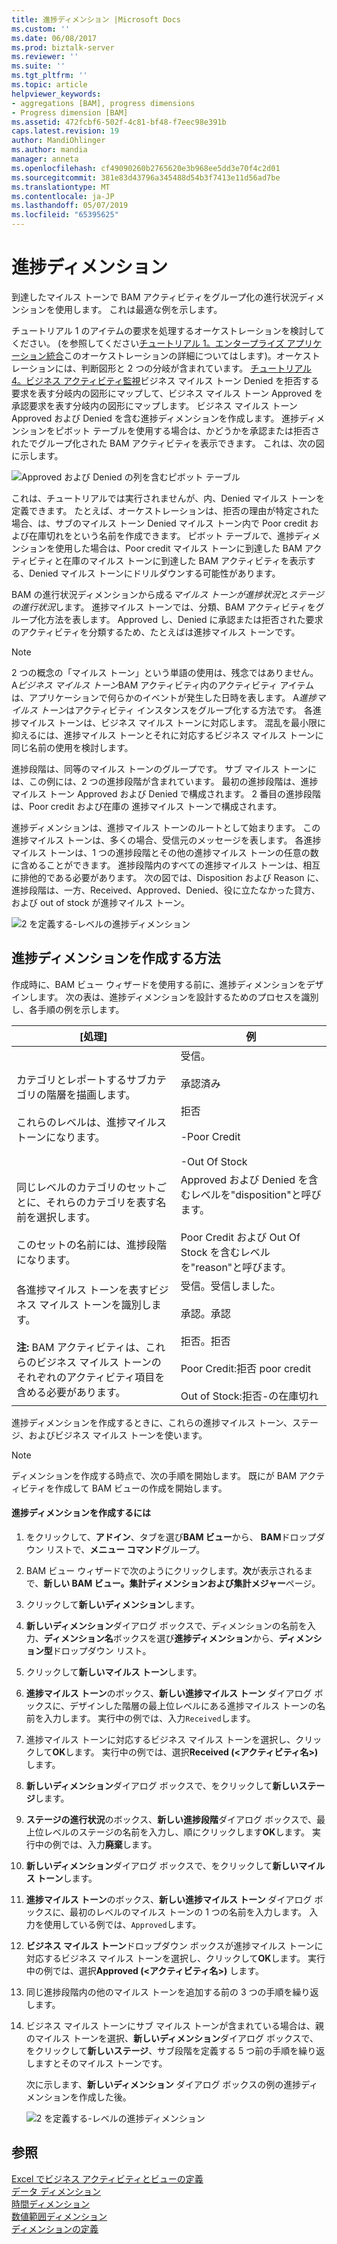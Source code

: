 ```yaml
---
title: 進捗ディメンション |Microsoft Docs
ms.custom: ''
ms.date: 06/08/2017
ms.prod: biztalk-server
ms.reviewer: ''
ms.suite: ''
ms.tgt_pltfrm: ''
ms.topic: article
helpviewer_keywords:
- aggregations [BAM], progress dimensions
- Progress dimension [BAM]
ms.assetid: 472fcbf6-502f-4c81-bf48-f7eec98e391b
caps.latest.revision: 19
author: MandiOhlinger
ms.author: mandia
manager: anneta
ms.openlocfilehash: cf49090260b2765620e3b968ee5dd3e70f4c2d01
ms.sourcegitcommit: 381e83d43796a345488d54b3f7413e11d56ad7be
ms.translationtype: MT
ms.contentlocale: ja-JP
ms.lasthandoff: 05/07/2019
ms.locfileid: "65395625"
---
```

# <a name="progress-dimension"></a>進捗ディメンション
到達したマイルス トーンで BAM アクティビティをグループ化の進行状況ディメンションを使用します。 これは最適な例を示します。  
  
 チュートリアル 1 のアイテムの要求を処理するオーケストレーションを検討してください。 (を参照してください[チュートリアル 1。エンタープライズ アプリケーション統合](../core/tutorial-1-enterprise-application-integration.md)このオーケストレーションの詳細についてはします)。オーケストレーションには、判断図形と 2 つの分岐が含まれています。 [チュートリアル 4。ビジネス アクティビティ監視](http://msdn.microsoft.com/library/81d5e768-f8a6-4eb0-8e6c-64db47455476)ビジネス マイルス トーン Denied を拒否する要求を表す分岐内の図形にマップして、ビジネス マイルス トーン Approved を承認要求を表す分岐内の図形にマップします。 ビジネス マイルス トーン Approved および Denied を含む進捗ディメンションを作成します。 進捗ディメンションをピボット テーブルを使用する場合は、かどうかを承認または拒否されたでグループ化された BAM アクティビティを表示できます。 これは、次の図に示します。  
  
 ![Approved および Denied の列を含むピボット テーブル](../core/media/bts-view-with-approved-denieds.gif "列-と-承認-denieds")  
  
 これは、チュートリアルでは実行されませんが、内、Denied マイルス トーンを定義できます。 たとえば、オーケストレーションは、拒否の理由が特定された場合、は、サブのマイルス トーン Denied マイルス トーン内で Poor credit および在庫切れをという名前を作成できます。 ピボット テーブルで、進捗ディメンションを使用した場合は、Poor credit マイルス トーンに到達した BAM アクティビティと在庫のマイルス トーンに到達した BAM アクティビティを表示する、Denied マイルス トーンにドリルダウンする可能性があります。  
  
 BAM の進行状況ディメンションから成る*マイルス トーンが進捗状況*と*ステージの進行状況*します。 進捗マイルス トーンでは、分類、BAM アクティビティをグループ化方法を表します。 Approved し、Denied に承認または拒否された要求のアクティビティを分類するため、たとえばは進捗マイルス トーンです。  
  
> [!NOTE]
>  2 つの概念の「マイルス トーン」という単語の使用は、残念ではありません。 A*ビジネス マイルス トーン*BAM アクティビティ内のアクティビティ アイテムは、アプリケーションで何らかのイベントが発生した日時を表します。 A*進捗マイルス トーン*はアクティビティ インスタンスをグループ化する方法です。 各進捗マイルス トーンは、ビジネス マイルス トーンに対応します。 混乱を最小限に抑えるには、進捗マイルス トーンとそれに対応するビジネス マイルス トーンに同じ名前の使用を検討します。  
  
 進捗段階は、同等のマイルス トーンのグループです。 サブ マイルス トーンには、この例には、2 つの進捗段階が含まれています。 最初の進捗段階は、進捗マイルス トーン Approved および Denied で構成されます。 2 番目の進捗段階は、Poor credit および在庫の 進捗マイルス トーンで構成されます。  
  
 進捗ディメンションは、進捗マイルス トーンのルートとして始まります。 この進捗マイルス トーンは、多くの場合、受信元のメッセージを表します。 各進捗マイルス トーンは、1 つの進捗段階とその他の進捗マイルス トーンの任意の数に含めることができます。 進捗段階内のすべての進捗マイルス トーンは、相互に排他的である必要があります。 次の図では、Disposition および Reason に、進捗段階は、一方、Received、Approved、Denied、役に立たなかった貸方、および out of stock が進捗マイルス トーン。  
  
 ![2 を定義する&#45;レベルの進捗ディメンション](../core/media/bts-progress-dimension-two-levelss.gif "bts_progress ディメンションの 2 つ levelss")  
  
## <a name="how-to-create-progress-dimensions"></a>進捗ディメンションを作成する方法  
 作成時に、BAM ビュー ウィザードを使用する前に、進捗ディメンションをデザインします。 次の表は、進捗ディメンションを設計するためのプロセスを識別し、各手順の例を示します。  
  
|[処理]|例|  
|-------------|-------------|  
|カテゴリとレポートするサブカテゴリの階層を描画します。<br /><br /> これらのレベルは、進捗マイルス トーンになります。|受信。<br /><br /> 承認済み<br /><br /> 拒否<br /><br /> -Poor Credit<br /><br /> -Out Of Stock|  
|同じレベルのカテゴリのセットごとに、それらのカテゴリを表す名前を選択します。<br /><br /> このセットの名前には、進捗段階になります。|Approved および Denied を含むレベルを"disposition"と呼びます。<br /><br /> Poor Credit および Out Of Stock を含むレベルを"reason"と呼びます。|  
|各進捗マイルス トーンを表すビジネス マイルス トーンを識別します。<br /><br /> **注:** BAM アクティビティは、これらのビジネス マイルス トーンのそれぞれのアクティビティ項目を含める必要があります。|受信。受信しました。<br /><br /> 承認。承認<br /><br /> 拒否。拒否<br /><br /> Poor Credit:拒否 poor credit<br /><br /> Out of Stock:拒否-の在庫切れ|  
  
 進捗ディメンションを作成するときに、これらの進捗マイルス トーン、ステージ、およびビジネス マイルス トーンを使います。  
  
> [!NOTE]
>  ディメンションを作成する時点で、次の手順を開始します。 既にが BAM アクティビティを作成して BAM ビューの作成を開始します。  
  
#### <a name="to-create-a-progress-dimension"></a>進捗ディメンションを作成するには  
  
1.  をクリックして、**アドイン**、タブを選び**BAM ビュー**から、 **BAM**ドロップダウン リストで、**メニュー コマンド**グループ。  
  
2.  BAM ビュー ウィザードで次のようにクリックします。**次**が表示されるまで、**新しい BAM ビュー。集計ディメンションおよび集計メジャー**ページ。  
  
3.  クリックして**新しいディメンション**します。  
  
4.  **新しいディメンション**ダイアログ ボックスで、ディメンションの名前を入力、**ディメンション名**ボックスを選び**進捗ディメンション**から、**ディメンション型**ドロップダウン リスト。  
  
5.  クリックして**新しいマイルス トーン**します。  
  
6.  **進捗マイルス トーン**のボックス、**新しい進捗マイルス トーン** ダイアログ ボックスに、デザインした階層の最上位レベルにある進捗マイルス トーンの名前を入力します。 実行中の例では、入力`Received`します。  
  
7.  進捗マイルス トーンに対応するビジネス マイルス トーンを選択し、クリックして**OK**します。 実行中の例では、選択**Received (\<アクティビティ名\>)** します。  
  
8.  **新しいディメンション**ダイアログ ボックスで、をクリックして**新しいステージ**します。  
  
9. **ステージの進行状況**のボックス、**新しい進捗段階**ダイアログ ボックスで、最上位レベルのステージの名前を入力し、順にクリックします**OK**します。  実行中の例では、入力**廃棄**します。  
  
10. **新しいディメンション**ダイアログ ボックスで、をクリックして**新しいマイルス トーン**します。  
  
11. **進捗マイルス トーン**のボックス、**新しい進捗マイルス トーン** ダイアログ ボックスに、最初のレベルのマイルス トーンの 1 つの名前を入力します。 入力を使用している例では、`Approved`します。  
  
12. **ビジネス マイルス トーン**ドロップダウン ボックスが進捗マイルス トーンに対応するビジネス マイルス トーンを選択し、クリックして**OK**します。 実行中の例では、選択**Approved (\<アクティビティ名\>)** します。  
  
13. 同じ進捗段階内の他のマイルス トーンを追加する前の 3 つの手順を繰り返します。  
  
14. ビジネス マイルス トーンにサブ マイルス トーンが含まれている場合は、親のマイルス トーンを選択、**新しいディメンション**ダイアログ ボックスで、をクリックして**新しいステージ**、サブ段階を定義する 5 つ前の手順を繰り返しますとそのマイルス トーンです。  
  
     次に示します、**新しいディメンション** ダイアログ ボックスの例の進捗ディメンションを作成した後。  
  
     ![2 を定義する&#45;レベルの進捗ディメンション](../core/media/bts-progress-dimension-two-levelss.gif "bts_progress ディメンションの 2 つ levelss")  
  
## <a name="see-also"></a>参照  
 [Excel でビジネス アクティビティとビューの定義](../core/defining-business-activities-and-views-in-excel.md)   
 [データ ディメンション](../core/data-dimension.md)   
 [時間ディメンション](../core/time-dimension.md)   
 [数値範囲ディメンション](../core/numeric-range-dimension.md)   
 [ディメンションの定義](../core/defining-dimensions.md)